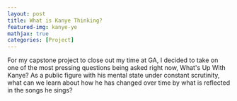 ```yaml
---
layout: post
title: What is Kanye Thinking?
featured-img: kanye-ye
mathjax: true
categories: [Project]
---
```


For my capstone project to close out my time at GA, I decided to take on one of the most pressing questions being asked right now, What's Up With Kanye?
As a public figure with his mental state under constant scrutinity, what can we learn about how he has changed over time by what is reflected in the songs he sings?
